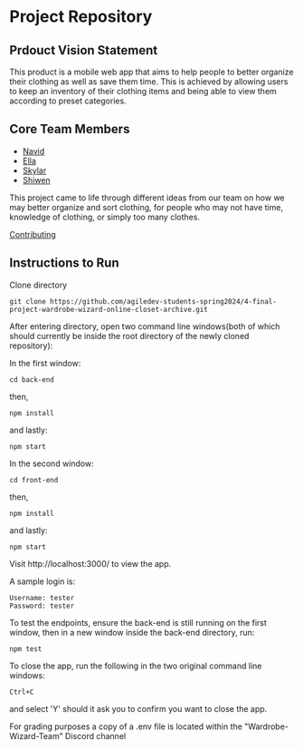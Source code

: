# Project Repository

## Prdouct Vision Statement

This product is a mobile web app that aims to help people to better organize their clothing as well as save them time. This is achieved by allowing users to keep an inventory of their clothing items and being able to view them according to preset categories.

## Core Team Members

* [Navid](https://github.com/N-A-V-I-D)
* [Ella](https://github.com/Ella-zizzzy)
* [Skylar](https://github.com/skylar-mo)
* [Shiwen](https://github.com/ShiwenFang)

This project came to life through different ideas from our team on how we may better organize and sort clothing, for people who may not have time, knowledge of clothing, or simply too many clothes.

[Contributing](CONTRIBUTING.md)

## Instructions to Run

Clone directory
```
git clone https://github.com/agiledev-students-spring2024/4-final-project-wardrobe-wizard-online-closet-archive.git
```
After entering directory, open two command line windows(both of which should currently be inside the root directory of the newly cloned repository):

In the first window:
```
cd back-end
```

then,
```
npm install
```

and lastly:
```
npm start
```

In the second window:
```
cd front-end
```

then,
```
npm install
```

and lastly:
```
npm start
```

Visit http://localhost:3000/ to view the app.

A sample login is:
```
Username: tester
Password: tester 
```

To test the endpoints, ensure the back-end is still running on the first window, then in a new window inside the back-end directory, run:

```
npm test
```

To close the app, run the following in the two original command line windows:
```
Ctrl+C
```
and select 'Y' should it ask you to confirm you want to close the app.


For grading purposes a copy of a .env file is located within the "Wardrobe-Wizard-Team" Discord channel